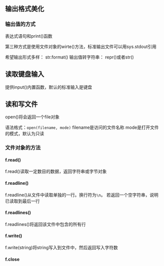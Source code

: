 ## 输出格式美化 ## 
### 输出值的方式 ###

表达式语句和print()函数

第三种方式是使用文件对象的wirte()方法，标准输出文件可以用sys.stdout引用

希望输出形式多样： str.format()
输出值转字符串： repr()或者str()

## 读取键盘输入 ## 

提供input()内置函数，默认的标准输入是键盘

## 读和写文件 ## 
open()将会返回一个file对象

语法格式：`open(filename, mode)`
filename是访问的文件名称
mode是打开文件的模式，默认为只读

### 文件对象的方法 ### 
#### f.read() #### 
f.read()读取一定数目的数据，返回字符串或字节对象

#### f.readline() #### 
f.readline()从文件中读取单独的一行。换行符为`\n`。
若返回一个空字符串，说明已读取到最后一行

#### f.readlines() #### 
f.readlines()将返回该文件中包含的所有行

#### f.write() ####
f.write(string)将string写入到文件中，然后返回写入字符数

#### f.close ####

